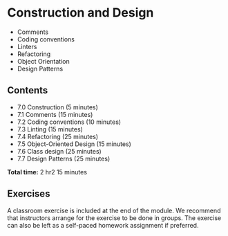 # Construction and Design

- Comments
- Coding conventions
- Linters
- Refactoring
- Object Orientation
- Design Patterns

## Contents

- 7.0 Construction (5 minutes)
- 7.1 Comments (15 minutes)
- 7.2 Coding conventions (10 minutes)
- 7.3 Linting (15 minutes)
- 7.4 Refactoring (25 minutes)
- 7.5 Object-Oriented Design (15 minutes)
- 7.6 Class design (25 minutes)
- 7.7 Design Patterns (25 minutes)

**Total time:** 2 hr2 15 minutes

## Exercises

A classroom exercise is included at the end of the module.
We recommend that instructors arrange for the exercise to be done in groups.
The exercise can also be left as a self-paced homework assignment if preferred.
